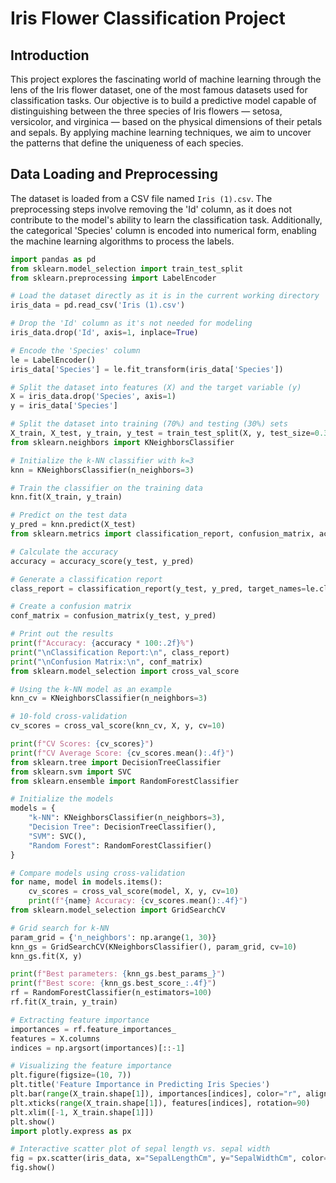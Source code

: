 # Iris Flower Classification Project

## Introduction

This project explores the fascinating world of machine learning through the lens of the Iris flower dataset, one of the most famous datasets used for classification tasks. Our objective is to build a predictive model capable of distinguishing between the three species of Iris flowers — setosa, versicolor, and virginica — based on the physical dimensions of their petals and sepals. By applying machine learning techniques, we aim to uncover the patterns that define the uniqueness of each species.

## Data Loading and Preprocessing

The dataset is loaded from a CSV file named `Iris (1).csv`. The preprocessing steps involve removing the 'Id' column, as it does not contribute to the model's ability to learn the classification task. Additionally, the categorical 'Species' column is encoded into numerical form, enabling the machine learning algorithms to process the labels.

```python
import pandas as pd
from sklearn.model_selection import train_test_split
from sklearn.preprocessing import LabelEncoder

# Load the dataset directly as it is in the current working directory
iris_data = pd.read_csv('Iris (1).csv')

# Drop the 'Id' column as it's not needed for modeling
iris_data.drop('Id', axis=1, inplace=True)

# Encode the 'Species' column
le = LabelEncoder()
iris_data['Species'] = le.fit_transform(iris_data['Species'])

# Split the dataset into features (X) and the target variable (y)
X = iris_data.drop('Species', axis=1)
y = iris_data['Species']

# Split the dataset into training (70%) and testing (30%) sets
X_train, X_test, y_train, y_test = train_test_split(X, y, test_size=0.3, random_state=42)
from sklearn.neighbors import KNeighborsClassifier

# Initialize the k-NN classifier with k=3
knn = KNeighborsClassifier(n_neighbors=3)

# Train the classifier on the training data
knn.fit(X_train, y_train)

# Predict on the test data
y_pred = knn.predict(X_test)
from sklearn.metrics import classification_report, confusion_matrix, accuracy_score

# Calculate the accuracy
accuracy = accuracy_score(y_test, y_pred)

# Generate a classification report
class_report = classification_report(y_test, y_pred, target_names=le.classes_)

# Create a confusion matrix
conf_matrix = confusion_matrix(y_test, y_pred)

# Print out the results
print(f"Accuracy: {accuracy * 100:.2f}%")
print("\nClassification Report:\n", class_report)
print("\nConfusion Matrix:\n", conf_matrix)
from sklearn.model_selection import cross_val_score

# Using the k-NN model as an example
knn_cv = KNeighborsClassifier(n_neighbors=3)

# 10-fold cross-validation
cv_scores = cross_val_score(knn_cv, X, y, cv=10)

print(f"CV Scores: {cv_scores}")
print(f"CV Average Score: {cv_scores.mean():.4f}")
from sklearn.tree import DecisionTreeClassifier
from sklearn.svm import SVC
from sklearn.ensemble import RandomForestClassifier

# Initialize the models
models = {
    "k-NN": KNeighborsClassifier(n_neighbors=3),
    "Decision Tree": DecisionTreeClassifier(),
    "SVM": SVC(),
    "Random Forest": RandomForestClassifier()
}

# Compare models using cross-validation
for name, model in models.items():
    cv_scores = cross_val_score(model, X, y, cv=10)
    print(f"{name} Accuracy: {cv_scores.mean():.4f}")
from sklearn.model_selection import GridSearchCV

# Grid search for k-NN
param_grid = {'n_neighbors': np.arange(1, 30)}
knn_gs = GridSearchCV(KNeighborsClassifier(), param_grid, cv=10)
knn_gs.fit(X, y)

print(f"Best parameters: {knn_gs.best_params_}")
print(f"Best score: {knn_gs.best_score_:.4f}")
rf = RandomForestClassifier(n_estimators=100)
rf.fit(X_train, y_train)

# Extracting feature importance
importances = rf.feature_importances_
features = X.columns
indices = np.argsort(importances)[::-1]

# Visualizing the feature importance
plt.figure(figsize=(10, 7))
plt.title('Feature Importance in Predicting Iris Species')
plt.bar(range(X_train.shape[1]), importances[indices], color="r", align="center")
plt.xticks(range(X_train.shape[1]), features[indices], rotation=90)
plt.xlim([-1, X_train.shape[1]])
plt.show()
import plotly.express as px

# Interactive scatter plot of sepal length vs. sepal width
fig = px.scatter(iris_data, x="SepalLengthCm", y="SepalWidthCm", color="Species", title="Sepal Length vs. Sepal Width by Species")
fig.show()
